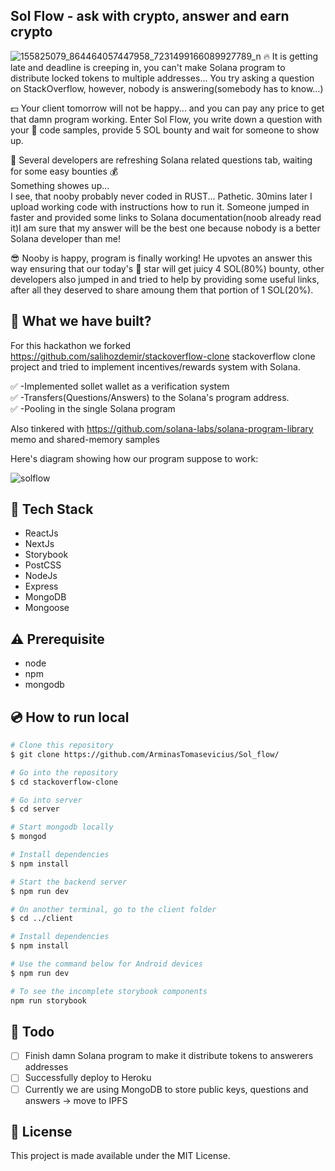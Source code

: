 ## Sol Flow - ask with crypto, answer and earn crypto
![155825079_864464057447958_7231499166089927789_n](https://user-images.githubusercontent.com/17235885/109586623-38584680-7b0e-11eb-9335-cd12721a3b1d.png)
:fire: It is getting late and deadline is creeping in, you can't make Solana program to distribute locked tokens to multiple addresses... You try asking a question on StackOverflow, however, nobody is answering(somebody has to know...)

:dollar: Your client tomorrow will not be happy... and you can pay any price to get that damn program working. 
Enter Sol Flow, you write down a question with your :shit: code samples, provide 5 SOL bounty and wait for someone to show up.

:brain: Several developers are refreshing Solana related questions tab, waiting for some easy bounties :moneybag:<br/>
Something showes up...<br/>
I see, that nooby probably never coded in RUST... Pathetic. 30mins later I upload working code with instructions how to run it. Someone jumped in faster and provided some links to Solana documentation(noob already read it)I am sure that my answer will be the best one because nobody is a better Solana developer than me!

:sunglasses: Nooby is happy, program is finally working! He upvotes an answer this way ensuring that our today's :guitar: star will get juicy 4 SOL(80%) bounty, other developers also jumped in and tried to help by providing some useful links, after all they deserved to share amoung them that portion of 1 SOL(20%).


## :hammer: What we have built?

For this hackathon we forked https://github.com/salihozdemir/stackoverflow-clone stackoverflow clone project and tried to implement incentives/rewards system with Solana.

:white_check_mark: -Implemented sollet wallet as a verification system<br/>
:white_check_mark: -Transfers(Questions/Answers) to the Solana's program address.<br/>
:white_check_mark: -Pooling in the single Solana program<br/>

Also tinkered with https://github.com/solana-labs/solana-program-library memo and shared-memory samples

Here's diagram showing how our program suppose to work:

![solflow](https://user-images.githubusercontent.com/17235885/109586594-2aa2c100-7b0e-11eb-9421-9ce48979ef35.png)


## :rocket: Tech Stack

- ReactJs
- NextJs
- Storybook
- PostCSS
- NodeJs
- Express
- MongoDB
- Mongoose

## :warning: Prerequisite

- node
- npm
- mongodb

## :cd: How to run local

```bash
# Clone this repository
$ git clone https://github.com/ArminasTomasevicius/Sol_flow/

# Go into the repository
$ cd stackoverflow-clone

# Go into server
$ cd server

# Start mongodb locally
$ mongod

# Install dependencies
$ npm install

# Start the backend server
$ npm run dev

# On another terminal, go to the client folder
$ cd ../client

# Install dependencies
$ npm install

# Use the command below for Android devices
$ npm run dev

# To see the incomplete storybook components
npm run storybook
```

## :scroll: Todo

- [ ] Finish damn Solana program to make it distribute tokens to answerers addresses
- [ ] Successfully deploy to Heroku
- [ ] Currently we are using MongoDB to store public keys, questions and answers -> move to IPFS

## :memo: License

This project is made available under the MIT License.
